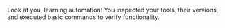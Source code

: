 Look at you, learning automation!
You inspected your tools, their versions, and executed basic commands to verify functionality.